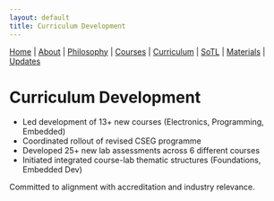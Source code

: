 ```yaml
---
layout: default
title: Curriculum Development
---
```


<div class="navbar">
  <a href="index.md">Home</a> |
  <a href="about.md">About</a> |
  <a href="philosophy.md">Philosophy</a> |
  <a href="courses.md">Courses</a> |
  <a href="curriculum.md" class="active">Curriculum</a> |
  <a href="sotl.md">SoTL</a> |
  <a href="materials.md">Materials</a> |
  <a href="changelog.md">Updates</a>
</div>


# Curriculum Development

- Led development of 13+ new courses (Electronics, Programming, Embedded)
- Coordinated rollout of revised CSEG programme
- Developed 25+ new lab assessments across 6 different courses
- Initiated integrated course-lab thematic structures (Foundations, Embedded Dev)

Committed to alignment with accreditation and industry relevance.
